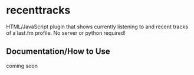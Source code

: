 # recenttracks
HTML/JavaScript plugin that shows currently listening to and recent tracks of a last.fm profile. No server or python required!

## Documentation/How to Use
coming soon
